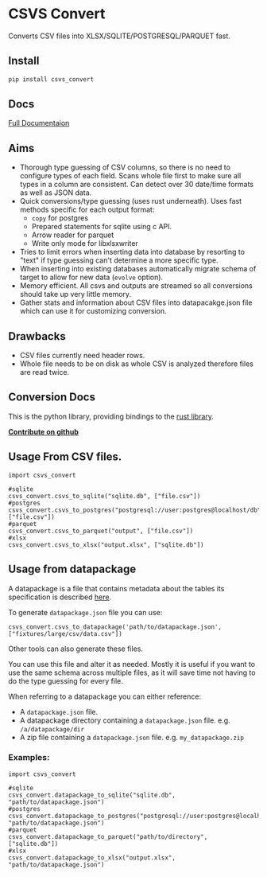 # CSVS Convert

Converts CSV files into XLSX/SQLITE/POSTGRESQL/PARQUET fast.  

## Install

```bash
pip install csvs_convert
```

## Docs

[Full Documentaion](https://csvsconvert.flatterer.dev/)

## Aims

* Thorough type guessing of CSV columns, so there is no need to configure types of each field. Scans whole file first to make sure all types in a column are consistent. Can detect over 30 date/time formats as well as JSON data.
* Quick conversions/type guessing (uses rust underneath). Uses fast methods specific for each output format:
    * `copy` for postgres
    * Prepared statements for sqlite using c API.
    * Arrow reader for parquet
    * Write only mode for libxlsxwriter
* Tries to limit errors when inserting data into database by resorting to "text" if type guessing can't determine a more specific type.
* When inserting into existing databases automatically migrate schema of target to allow for new data (`evolve` option).
* Memory efficient. All csvs and outputs are streamed so all conversions should take up very little memory.
* Gather stats and information about CSV files into datapacakge.json file which can use it for customizing conversion.

## Drawbacks

* CSV files currently need header rows.
* Whole file needs to be on disk as whole CSV is analyzed therefore files are read twice.

## Conversion Docs

This is the python library, providing bindings to the [rust library](https://github.com/kindly/csvs_convert).

[**Contribute on github**](https://github.com/kindly/csvs_convert_py)


## Usage From CSV files.

```
import csvs_convert

#sqlite
csvs_convert.csvs_to_sqlite("sqlite.db", ["file.csv"])
#postgres
csvs_convert.csvs_to_postgres("postgresql://user:postgres@localhost/db", ["file.csv"])
#parquet
csvs_convert.csvs_to_parquet("output", ["file.csv"])
#xlsx
csvs_convert.csvs_to_xlsx("output.xlsx", ["sqlite.db"])
```

## Usage from datapackage

A datapackage is a file that contains metadata about the tables its specification is described [here](https://datahub.io/docs/data-packages/tabular).

To generate `datapackage.json` file you can use:

```
csvs_convert.csvs_to_datapackage('path/to/datapackage.json', ["fixtures/large/csv/data.csv"])
```

Other tools can also generate these files.

You can use this file and alter it as needed. Mostly it is useful if you want to use the same schema across multiple files, as it will save time not having to do the type guessing for every file.

When referring to a datapackage you can either reference:

* A `datapackage.json` file.
* A datapackage directory containing a `datapackage.json` file. e.g.  `/a/datapackage/dir`
* A zip file containing a `datapackage.json` file. e.g. `my_datapackage.zip`

### Examples:
```
import csvs_convert

#sqlite
csvs_convert.datapackage_to_sqlite("sqlite.db", "path/to/datapackage.json")
#postgres
csvs_convert.datapackage_to_postgres("postgresql://user:postgres@localhost/db", "path/to/datapackage.json")
#parquet
csvs_convert.datapackage_to_parquet("path/to/directory", ["sqlite.db"])
#xlsx
csvs_convert.datapackage_to_xlsx("output.xlsx", "path/to/datapackage.json")
```

